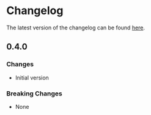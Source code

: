 # Changelog

The latest version of the changelog can be found [here](/Azure/bicep-registry-modules/blob/main/avm/res/insights/metric-alert/CHANGELOG.md).

## 0.4.0

### Changes

- Initial version

### Breaking Changes

- None
